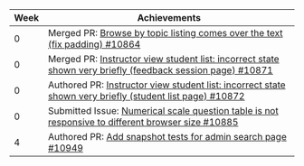 Week | Achievements
---- | ------------
0 | Merged PR: [Browse by topic listing comes over the text (fix padding) #10864](https://github.com/TEAMMATES/teammates/pull/10864)
0 | Merged PR: [Instructor view student list: incorrect state shown very briefly (feedback session page) #10871](https://github.com/TEAMMATES/teammates/pull/10871)
0 | Authored PR: [Instructor view student list: incorrect state shown very briefly (student list page) #10872](https://github.com/TEAMMATES/teammates/pull/10872)
0 | Submitted Issue: [Numerical scale question table is not responsive to different browser size #10885](https://github.com/TEAMMATES/teammates/issues/10885)
4 | Authored PR: [Add snapshot tests for admin search page #10949](https://github.com/TEAMMATES/teammates/pull/10949)
